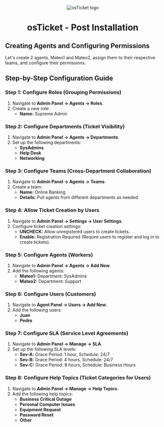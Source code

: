 <p align="center"> <img src="https://i.imgur.com/Clzj7Xs.png" alt="osTicket logo" /> </p> <h1 align="center">osTicket - Post Installation</h1> <h2>Creating Agents and Configuring Permissions</h2> <p>Let's create 2 agents, Mateo1 and Mateo2, assign them to their respective teams, and configure their permissions.</p>
<h2>Step-by-Step Configuration Guide</h2> <h3>Step 1: Configure Roles (Grouping Permissions)</h3> <ol> <li>Navigate to <strong>Admin Panel → Agents → Roles</strong>.</li> <li>Create a new role: <ul> <li><strong>Name:</strong> Supreme Admin</li> </ul> </li> </ol> <h3>Step 2: Configure Departments (Ticket Visibility)</h3> <ol> <li>Navigate to <strong>Admin Panel → Agents → Departments</strong>.</li> <li>Set up the following departments: <ul> <li><strong>SysAdmins</strong></li> <li><strong>Help Desk</strong></li> <li><strong>Networking</strong></li> </ul> </li> </ol> <h3>Step 3: Configure Teams (Cross-Department Collaboration)</h3> <ol> <li>Navigate to <strong>Admin Panel → Agents → Teams</strong>.</li> <li>Create a team: <ul> <li><strong>Name:</strong> Online Banking</li> <li><strong>Details:</strong> Pull agents from different departments as needed</li> </ul> </li> </ol> <h3>Step 4: Allow Ticket Creation by Users</h3> <ol> <li>Navigate to <strong>Admin Panel → Settings → User Settings</strong>.</li> <li>Configure ticket creation settings: <ul> <li><strong>UNCHECK:</strong> Allow unregistered users to create tickets.</li> <li><strong>Enable:</strong> Registration Required (Require users to register and log in to create tickets).</li> </ul> </li> </ol> <h3>Step 5: Configure Agents (Workers)</h3> <ol> <li>Navigate to <strong>Admin Panel → Agents → Add New</strong>.</li> <li>Add the following agents: <ul> <li><strong>Mateo1:</strong> Department: SysAdmins</li> <li><strong>Mateo2:</strong> Department: Support</li> </ul> </li> </ol> <h3>Step 6: Configure Users (Customers)</h3> <ol> <li>Navigate to <strong>Agent Panel → Users → Add New</strong>.</li> <li>Add the following users: <ul> <li><strong>Juan</strong></li> <li><strong>Pedro</strong></li> </ul> </li> </ol> <h3>Step 7: Configure SLA (Service Level Agreements)</h3> <ol> <li>Navigate to <strong>Admin Panel → Manage → SLA</strong>.</li> <li>Set up the following SLA levels: <ul> <li><strong>Sev-A:</strong> Grace Period: 1 hour, Schedule: 24/7</li> <li><strong>Sev-B:</strong> Grace Period: 4 hours, Schedule: 24/7</li> <li><strong>Sev-C:</strong> Grace Period: 8 hours, Schedule: Business Hours</li> </ul> </li> </ol> <h3>Step 8: Configure Help Topics (Ticket Categories for Users)</h3> <ol> <li>Navigate to <strong>Admin Panel → Manage → Help Topics</strong>.</li> <li>Add the following help topics: <ul> <li><strong>Business Critical Outage</strong></li> <li><strong>Personal Computer Issues</strong></li> <li><strong>Equipment Request</strong></li> <li><strong>Password Reset</strong></li> <li><strong>Other</strong></li> </ul> </li> </ol>
